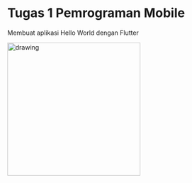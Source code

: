 
# Tugas 1 Pemrograman Mobile

Membuat aplikasi Hello World dengan Flutter

<img src="https://user-images.githubusercontent.com/75408125/155249540-d7232c4d-5106-40db-80e4-87a33978a443.jpg" alt="drawing" width="300"/>
